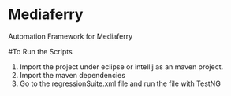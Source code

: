 # Mediaferry
Automation Framework for Mediaferry

#To Run the Scripts
1. Import the project under eclipse or intellij as an maven project.
2. Import the maven dependencies
3. Go to the regressionSuite.xml file and run the file with TestNG
